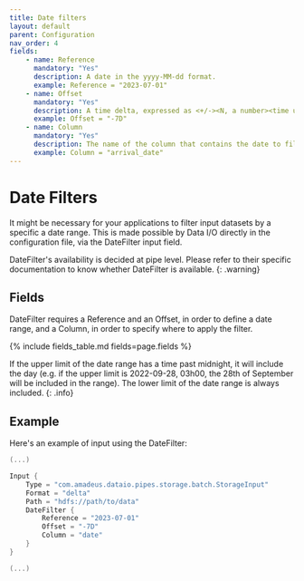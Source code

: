 ```yaml
---
title: Date filters
layout: default
parent: Configuration
nav_order: 4
fields: 
    - name: Reference
      mandatory: "Yes"
      description: A date in the yyyy-MM-dd format.
      example: Reference = "2023-07-01"
    - name: Offset
      mandatory: "Yes"
      description: A time delta, expressed as <+/-><N, a number><time unit, e.g. D(ays), H(ours)...> 
      example: Offset = "-7D"
    - name: Column
      mandatory: "Yes"
      description: The name of the column that contains the date to filter.
      example: Column = "arrival_date"
---
```

# Date Filters

It might be necessary for your applications to filter input datasets by a specific a date range. This is made possible by Data I/O directly in the configuration file, via the DateFilter input field.

DateFilter's availability is decided at pipe level. Please refer to their specific documentation to know whether DateFilter is available.
{: .warning}

## Fields
DateFilter requires a Reference and an Offset, in order to define a date range, and a Column, in order to specify where to apply the filter.

{% include fields_table.md fields=page.fields %}

If the upper limit of the date range has a time past midnight, it will include the day (e.g. if the upper limit is 2022-09-28, 03h00, the 28th of September will be included in the range). The lower limit of the date range is always included. 
{: .info}

## Example
Here's an example of input using the DateFilter:
```scala
(...)

Input {
    Type = "com.amadeus.dataio.pipes.storage.batch.StorageInput"
    Format = "delta"
    Path = "hdfs://path/to/data"
    DateFilter {
        Reference = "2023-07-01"
        Offset = "-7D"
        Column = "date"
    }
}

(...)
```
